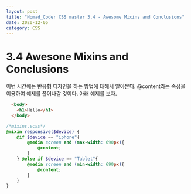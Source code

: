 ```yaml
---
layout: post
title: "Nomad_Coder CSS master 3.4 - Awesome Mixins and Conclusions"
date: 2020-12-05
category: CSS
---
```

# 3.4 Awesone Mixins and Conclusions  
이번 시간에는 반응형 디자인을 하는 방법에 대해서 알아본다. @content라는 속성을 이용하여 예제를 풀어나갈 것이다. 아래 예제를 보자.   
```html
  <body>
    <h1>Hello</h1>
  </body>
```
```scss
/*mixins.scss*/
@mixin responsive($device) {
    @if $device == "iphone"{
        @media screen and (max-width: 690px){
            @content;
        }
    } @else if $device == "Tablet"{
        @media screen and (min-width: 690px){
            @content;
        }
    }  
}
```
```scss

```
